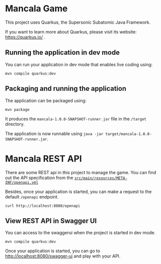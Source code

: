# Mancala Game

This project uses Quarkus, the Supersonic Subatomic Java Framework.

If you want to learn more about Quarkus, please visit its website: https://quarkus.io/ .

## Running the application in dev mode

You can run your application in dev mode that enables live coding using:
```shell script
mvn compile quarkus:dev
```

## Packaging and running the application

The application can be packaged using:
```shell script
mvn package
```
It produces the `mancala-1.0.0-SNAPSHOT-runner.jar` file in the `/target` directory.

The application is now runnable using `java -jar target/mancala-1.0.0-SNAPSHOT-runner.jar`.

# Mancala REST API

There are some REST api in this project to manage the game. You can find out the API specification from the
[`src/main/resources/META-INF/openapi.yml`]()

Besides, once your application is started, you can make a request to the default `/openapi` endpoint.
```
curl http://localhost:8080/openapi
```

## View REST API in Swagger UI
You can access to the swaggerui when the project is started in dev mode. 
```shell script
mvn compile quarkus:dev
```
Once your application is started, you can go to [http://localhost:8080/swagger-ui]() and play with your API.
